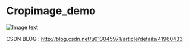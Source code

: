 Cropimage_demo
==============
![Image text](https://raw.githubusercontent.com/OneHead/Cropimage_demo/master/res/drawable-hdpi/20141216150652829.png)

CSDN BLOG : http://blog.csdn.net/u013045971/article/details/41960433
